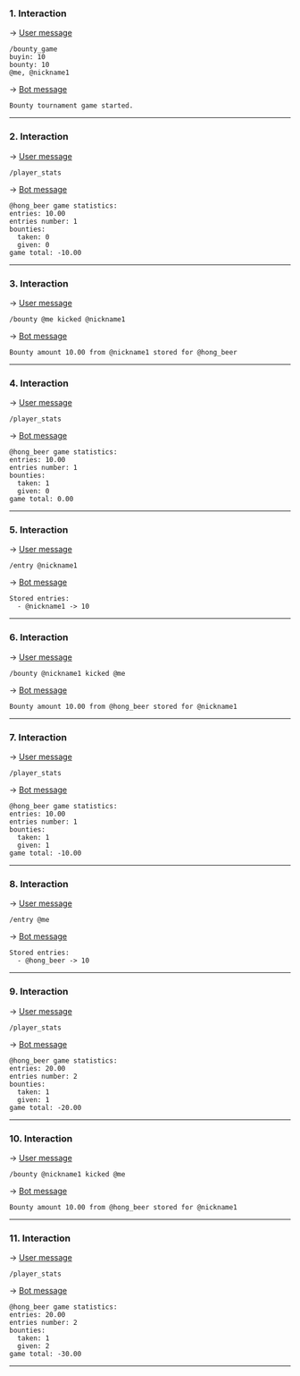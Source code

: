### 1. Interaction

&rarr; <ins>User message</ins>

```
/bounty_game
buyin: 10
bounty: 10
@me, @nickname1 
```

&rarr; <ins>Bot message</ins>

``` 
Bounty tournament game started. 
``` 
___

### 2. Interaction

&rarr; <ins>User message</ins>

```
/player_stats 
```

&rarr; <ins>Bot message</ins>

``` 
@hong_beer game statistics:
entries: 10.00
entries number: 1
bounties:
  taken: 0
  given: 0
game total: -10.00 
``` 
___

### 3. Interaction

&rarr; <ins>User message</ins>

```
/bounty @me kicked @nickname1 
```

&rarr; <ins>Bot message</ins>

``` 
Bounty amount 10.00 from @nickname1 stored for @hong_beer 
``` 
___

### 4. Interaction

&rarr; <ins>User message</ins>

```
/player_stats 
```

&rarr; <ins>Bot message</ins>

``` 
@hong_beer game statistics:
entries: 10.00
entries number: 1
bounties:
  taken: 1
  given: 0
game total: 0.00 
``` 
___

### 5. Interaction

&rarr; <ins>User message</ins>

```
/entry @nickname1  
```

&rarr; <ins>Bot message</ins>

``` 
Stored entries: 
  - @nickname1 -> 10 
``` 
___

### 6. Interaction

&rarr; <ins>User message</ins>

```
/bounty @nickname1 kicked @me 
```

&rarr; <ins>Bot message</ins>

``` 
Bounty amount 10.00 from @hong_beer stored for @nickname1 
``` 
___

### 7. Interaction

&rarr; <ins>User message</ins>

```
/player_stats 
```

&rarr; <ins>Bot message</ins>

``` 
@hong_beer game statistics:
entries: 10.00
entries number: 1
bounties:
  taken: 1
  given: 1
game total: -10.00 
``` 
___

### 8. Interaction

&rarr; <ins>User message</ins>

```
/entry @me  
```

&rarr; <ins>Bot message</ins>

``` 
Stored entries: 
  - @hong_beer -> 10 
``` 
___

### 9. Interaction

&rarr; <ins>User message</ins>

```
/player_stats 
```

&rarr; <ins>Bot message</ins>

``` 
@hong_beer game statistics:
entries: 20.00
entries number: 2
bounties:
  taken: 1
  given: 1
game total: -20.00 
``` 
___

### 10. Interaction

&rarr; <ins>User message</ins>

```
/bounty @nickname1 kicked @me 
```

&rarr; <ins>Bot message</ins>

``` 
Bounty amount 10.00 from @hong_beer stored for @nickname1 
``` 
___

### 11. Interaction

&rarr; <ins>User message</ins>

```
/player_stats 
```

&rarr; <ins>Bot message</ins>

``` 
@hong_beer game statistics:
entries: 20.00
entries number: 2
bounties:
  taken: 1
  given: 2
game total: -30.00 
``` 
___